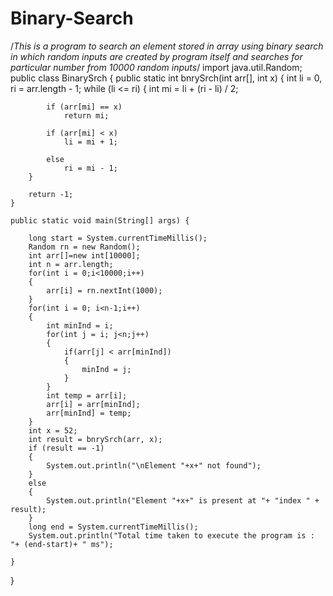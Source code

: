 # Binary-Search
/*This is a program to search an element stored in array using binary search in which random inputs are created by program itself and searches for particular number from 10000 random inputs*/
import java.util.Random;
public class BinarySrch 
{
	public static int bnrySrch(int arr[], int x) 
    { 
        int li = 0, ri = arr.length - 1; 
        while (li <= ri) { 
            int mi = li + (ri - li) / 2; 
  
            if (arr[mi] == x) 
                return mi; 

            if (arr[mi] < x) 
                li = mi + 1; 

            else
                ri = mi - 1; 
        } 
  
        return -1; 
    } 

	public static void main(String[] args) {
		
		long start = System.currentTimeMillis();
		Random rn = new Random();
		int arr[]=new int[10000];
		int n = arr.length;
		for(int i = 0;i<10000;i++)
		{
			arr[i] = rn.nextInt(1000);
		}
		for(int i = 0; i<n-1;i++)
		{
			int minInd = i;
			for(int j = i; j<n;j++)
			{
				if(arr[j] < arr[minInd])
				{
					minInd = j;	
				}
			}
			int temp = arr[i];
			arr[i] = arr[minInd];
			arr[minInd] = temp;	
		}
		int x = 52;
		int result = bnrySrch(arr, x); 
        if (result == -1)
        {
            System.out.println("\nElement "+x+" not found");
        }
        else
        {
            System.out.println("Element "+x+" is present at "+ "index " + result);
        }
    	long end = System.currentTimeMillis();
		System.out.println("Total time taken to execute the program is : "+ (end-start)+ " ms");

	}

}


